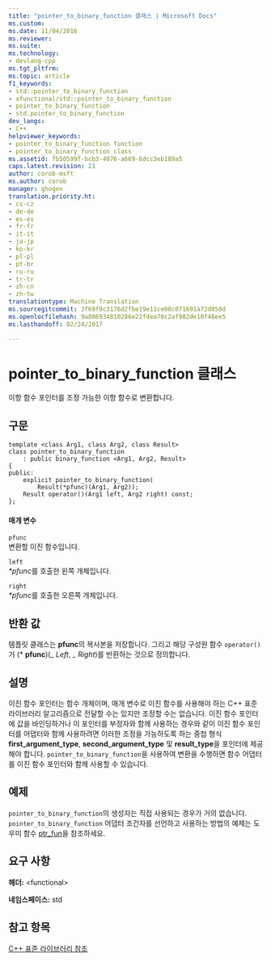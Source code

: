 ```yaml
---
title: "pointer_to_binary_function 클래스 | Microsoft Docs"
ms.custom: 
ms.date: 11/04/2016
ms.reviewer: 
ms.suite: 
ms.technology:
- devlang-cpp
ms.tgt_pltfrm: 
ms.topic: article
f1_keywords:
- std::pointer_to_binary_function
- xfunctional/std::pointer_to_binary_function
- pointer_to_binary_function
- std.pointer_to_binary_function
dev_langs:
- C++
helpviewer_keywords:
- pointer_to_binary_function function
- pointer_to_binary_function class
ms.assetid: fb50599f-bcb3-4076-a669-6dcc3eb189a5
caps.latest.revision: 21
author: corob-msft
ms.author: corob
manager: ghogen
translation.priority.ht:
- cs-cz
- de-de
- es-es
- fr-fr
- it-it
- ja-jp
- ko-kr
- pl-pl
- pt-br
- ru-ru
- tr-tr
- zh-cn
- zh-tw
translationtype: Machine Translation
ms.sourcegitcommit: 3f69f0c3176d2fbe19e11ce08c071691a72d858d
ms.openlocfilehash: 9a806934810286e22fdea70c2af982de10f48ee5
ms.lasthandoff: 02/24/2017

---
```

# <a name="pointertobinaryfunction-class"></a>pointer_to_binary_function 클래스
이항 함수 포인터를 조정 가능한 이항 함수로 변환합니다.  
  
## <a name="syntax"></a>구문  
  
```
template <class Arg1, class Arg2, class Result>
class pointer_to_binary_function
    : public binary_function <Arg1, Arg2, Result>
{
public:
    explicit pointer_to_binary_function(
        Result(*pfunc)(Arg1, Arg2));
    Result operator()(Arg1 left, Arg2 right) const;
};
```  
  
#### <a name="parameters"></a>매개 변수  
 `pfunc`  
 변환할 이진 함수입니다.  
  
 `left`  
 *\*pfunc*를 호출한 왼쪽 개체입니다.  
  
 `right`  
 *\*pfunc*를 호출한 오른쪽 개체입니다.  
  
## <a name="return-value"></a>반환 값  
 템플릿 클래스는 **pfunc**의 복사본을 저장합니다. 그리고 해당 구성원 함수 `operator()`가 (\* **pfunc**)(_ *Left*, \_ *Right*)를 반환하는 것으로 정의합니다.  
  
## <a name="remarks"></a>설명  
 이진 함수 포인터는 함수 개체이며, 매개 변수로 이진 함수를 사용해야 하는 C++ 표준 라이브러리 알고리즘으로 전달할 수는 있지만 조정할 수는 없습니다. 이진 함수 포인터에 값을 바인딩하거나 이 포인터를 부정자와 함께 사용하는 경우와 같이 이진 함수 포인터를 어댑터와 함께 사용하려면 이러한 조정을 가능하도록 하는 중첩 형식 **first_argument_type**, **second_argument_type** 및 **result_type**을 포인터에 제공해야 합니다. `pointer_to_binary_function`을 사용하여 변환을 수행하면 함수 어댑터를 이진 함수 포인터와 함께 사용할 수 있습니다.  
  
## <a name="example"></a>예제  
 `pointer_to_binary_function`의 생성자는 직접 사용되는 경우가 거의 없습니다. `pointer_to_binary_function` 어댑터 조건자를 선언하고 사용하는 방법의 예제는 도우미 함수 [ptr_fun](../standard-library/functional-functions.md#ptr_fun_function)을 참조하세요.  
  
## <a name="requirements"></a>요구 사항  
 **헤더:** \<functional>  
  
 **네임스페이스:** std  
  
## <a name="see-also"></a>참고 항목  
 [C++ 표준 라이브러리 참조](../standard-library/cpp-standard-library-reference.md)




